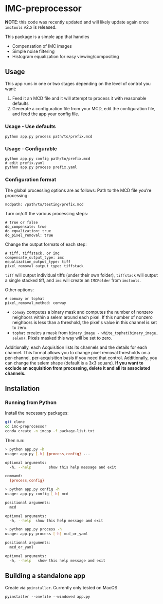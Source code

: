# IMC-preprocessor

**NOTE**: this code was recently updated and will likely update again once `imctools` v2.x is released.

This package is a simple app that handles
* Compensation of IMC images
* Simple noise filtering
* Histogram equalization for easy viewing/compositing

## Usage

This app runs in one or two stages depending on the level of control you want:
1. Feed it an MCD file and it will attempt to process it with reasonable defaults
2. Generate a configuration file from your MCD, edit the configuration file, and feed the app your config file.

### Usage - Use defaults
```{bash}
python app.py process path/to/prefix.mcd
```

### Usage - Configurable
```{bash}
python app.py config path/to/prefix.mcd
# edit prefix.yaml
python app.py process prefix.yaml
```

### Configuration format
The global processing options are as follows:
Path to the MCD file you're processing:
```{yaml}
mcdpath: /path/to/testing/prefix.mcd
```

Turn on/off the various processing steps:
```{yaml}
# true or false
do_compensate: true
do_equalization: true
do_pixel_removal: true
```

Change the output formats of each step:
```{yaml}
# tiff, tiffstack, or imc
compensate_output_type: imc 
equalization_output_type: tiff
pixel_removal_output_type: tiffstack
```
`tiff` will output individual tiffs (under their own folder), `tiffstack` will
output a single stacked tiff, and `imc` will create an `IMCFolder` from
`imctools`.

Other options:
```{yaml}
# conway or tophat
pixel_removal_method: conway
```
-   `conway` computes a binary mask and computes the number of nonzero neighbors
    within a selem around each pixel.  If this number of nonzero neighbors is
    less than a threshold, the pixel's value in this channel is set to zero.
-   `tophat` creates a mask from `binary_image - white_tophat(binary_image,
    selem)`.  Pixels masked this way will be set to zero.

Additionally, each Acquisition lists its channels and the details for each
channel.  This format allows you to change pixel removal thresholds on a
per-channel, per-acquisition basis if you need that control.  Additionally, you
can change the selem shape (default is a 3x3 square). **If you want to exclude an
acquisition from processing, delete it and all its associated channels.**


## Installation
### Running from Python

Install the necessary packages:
```bash
git clone
cd imc-preprocessor
conda create -n imcpp -f package-list.txt
```

Then run:
```bash
> python app.py -h
usage: app.py [-h] {process,config} ...

optional arguments:
  -h, --help        show this help message and exit

command:
  {process,config}

> python app.py config -h
usage: app.py config [-h] mcd

positional arguments:
  mcd

optional arguments:
  -h, --help  show this help message and exit

> python app.py process -h
usage: app.py process [-h] mcd_or_yaml

positional arguments:
  mcd_or_yaml

optional arguments:
  -h, --help   show this help message and exit
```

## Building a standalone app

Create via `pyinstaller`.  Currently only tested on MacOS
```
pyinstaller --onefile --windowed app.py
```

[imctools]: https://github.com/BodenmillerGroup/imctools
